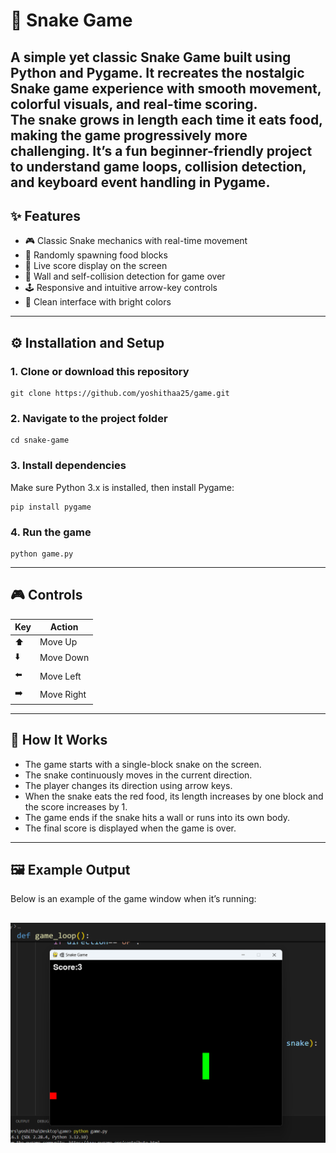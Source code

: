 # 🐍 Snake Game
A simple yet classic Snake Game built using Python and Pygame. It recreates the nostalgic Snake game experience with smooth movement, colorful visuals, and real-time scoring.  
The snake grows in length each time it eats food, making the game progressively more challenging. It’s a fun beginner-friendly project to understand game loops, collision detection, and keyboard event handling in Pygame.
---

## ✨ Features

- 🎮 Classic Snake mechanics with real-time movement  
- 🍎 Randomly spawning food blocks  
- 🧮 Live score display on the screen  
- 🚧 Wall and self-collision detection for game over  
- 🕹️ Responsive and intuitive arrow-key controls  
- 🌈 Clean interface with bright colors
---

## ⚙️ Installation and Setup

### 1. Clone or download this repository

```
git clone https://github.com/yoshithaa25/game.git
```

### 2. Navigate to the project folder

```
cd snake-game
```

### 3. Install dependencies

Make sure Python 3.x is installed, then install Pygame:

```
pip install pygame
```

### 4. Run the game

```
python game.py
```

---
## 🎮 Controls

| Key | Action |
|-----|---------|
| ⬆️ | Move Up |
| ⬇️ | Move Down |
| ⬅️ | Move Left |
| ➡️ | Move Right |
---

## 🧠 How It Works

- The game starts with a single-block snake on the screen.  
- The snake continuously moves in the current direction.  
- The player changes its direction using arrow keys.  
- When the snake eats the red food, its length increases by one block and the score increases by 1.  
- The game ends if the snake hits a wall or runs into its own body.  
- The final score is displayed when the game is over.
---

## 🖼️ Example Output

Below is an example of the game window when it’s running:

![Game Output](output.png)
---



